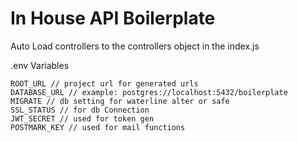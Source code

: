 # In House API Boilerplate

Auto Load controllers to the controllers object in the index.js

.env Variables
```
ROOT_URL // project url for generated urls
DATABASE_URL // example: postgres://localhost:5432/boilerplate
MIGRATE // db setting for waterline alter or safe
SSL_STATUS // for db Connection
JWT_SECRET // used for token gen
POSTMARK_KEY // used for mail functions
```